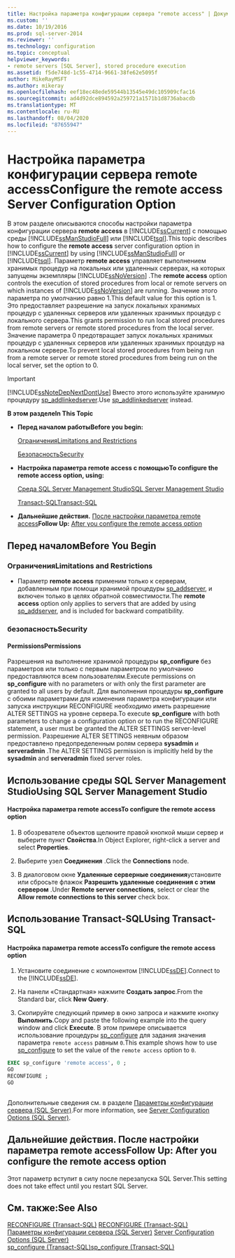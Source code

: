 ```yaml
---
title: Настройка параметра конфигурации сервера "remote access" | Документы Майкрософт
ms.custom: ''
ms.date: 10/19/2016
ms.prod: sql-server-2014
ms.reviewer: ''
ms.technology: configuration
ms.topic: conceptual
helpviewer_keywords:
- remote servers [SQL Server], stored procedure execution
ms.assetid: f5de748d-1c55-4714-9661-38fe62e5095f
author: MikeRayMSFT
ms.author: mikeray
ms.openlocfilehash: eef18ec48ede59544b13545e49dc105909cfac16
ms.sourcegitcommit: ad4d92dce894592a259721a1571b1d8736abacdb
ms.translationtype: MT
ms.contentlocale: ru-RU
ms.lasthandoff: 08/04/2020
ms.locfileid: "87655947"
---
```

# <a name="configure-the-remote-access-server-configuration-option"></a><span data-ttu-id="49378-102">Настройка параметра конфигурации сервера remote access</span><span class="sxs-lookup"><span data-stu-id="49378-102">Configure the remote access Server Configuration Option</span></span>
  <span data-ttu-id="49378-103">В этом разделе описываются способы настройки параметра конфигурации сервера **remote access** в [!INCLUDE[ssCurrent](../../includes/sscurrent-md.md)] с помощью среды [!INCLUDE[ssManStudioFull](../../includes/ssmanstudiofull-md.md)] или [!INCLUDE[tsql](../../includes/tsql-md.md)].</span><span class="sxs-lookup"><span data-stu-id="49378-103">This topic describes how to configure the **remote access** server configuration option in [!INCLUDE[ssCurrent](../../includes/sscurrent-md.md)] by using [!INCLUDE[ssManStudioFull](../../includes/ssmanstudiofull-md.md)] or [!INCLUDE[tsql](../../includes/tsql-md.md)].</span></span> <span data-ttu-id="49378-104">Параметр **remote access** управляет выполнением хранимых процедур на локальных или удаленных серверах, на которых запущены экземпляры [!INCLUDE[ssNoVersion](../../includes/ssnoversion-md.md)] .</span><span class="sxs-lookup"><span data-stu-id="49378-104">The **remote access** option controls the execution of stored procedures from local or remote servers on which instances of [!INCLUDE[ssNoVersion](../../includes/ssnoversion-md.md)] are running.</span></span> <span data-ttu-id="49378-105">Значение этого параметра по умолчанию равно 1.</span><span class="sxs-lookup"><span data-stu-id="49378-105">This default value for this option is 1.</span></span> <span data-ttu-id="49378-106">Это предоставляет разрешение на запуск локальных хранимых процедур с удаленных серверов или удаленных хранимых процедур с локального сервера.</span><span class="sxs-lookup"><span data-stu-id="49378-106">This grants permission to run local stored procedures from remote servers or remote stored procedures from the local server.</span></span> <span data-ttu-id="49378-107">Значение параметра 0 предотвращает запуск локальных хранимых процедур с удаленных серверов или удаленных хранимых процедур на локальном сервере.</span><span class="sxs-lookup"><span data-stu-id="49378-107">To prevent local stored procedures from being run from a remote server or remote stored procedures from being run on the local server, set the option to 0.</span></span>  
  
> [!IMPORTANT]  
>  [!INCLUDE[ssNoteDepNextDontUse](../../includes/ssnotedepnextdontuse-md.md)] <span data-ttu-id="49378-108">Вместо этого используйте хранимую процедуру [sp_addlinkedserver](/sql/relational-databases/system-stored-procedures/sp-addlinkedserver-transact-sql).</span><span class="sxs-lookup"><span data-stu-id="49378-108">Use [sp_addlinkedserver](/sql/relational-databases/system-stored-procedures/sp-addlinkedserver-transact-sql) instead.</span></span>  
  
 <span data-ttu-id="49378-109">**В этом разделе**</span><span class="sxs-lookup"><span data-stu-id="49378-109">**In This Topic**</span></span>  
  
-   <span data-ttu-id="49378-110">**Перед началом работы**</span><span class="sxs-lookup"><span data-stu-id="49378-110">**Before you begin:**</span></span>  
  
     [<span data-ttu-id="49378-111">Ограничения</span><span class="sxs-lookup"><span data-stu-id="49378-111">Limitations and Restrictions</span></span>](#Restrictions)  
  
     [<span data-ttu-id="49378-112">Безопасность</span><span class="sxs-lookup"><span data-stu-id="49378-112">Security</span></span>](#Security)  
  
-   <span data-ttu-id="49378-113">**Настройка параметра remote access с помощью**</span><span class="sxs-lookup"><span data-stu-id="49378-113">**To configure the remote access option, using:**</span></span>  
  
     [<span data-ttu-id="49378-114">Среда SQL Server Management Studio</span><span class="sxs-lookup"><span data-stu-id="49378-114">SQL Server Management Studio</span></span>](#SSMSProcedure)  
  
     [<span data-ttu-id="49378-115">Transact-SQL</span><span class="sxs-lookup"><span data-stu-id="49378-115">Transact-SQL</span></span>](#TsqlProcedure)  
  
-   <span data-ttu-id="49378-116">**Дальнейшие действия.**  [После настройки параметра remote access](#FollowUp)</span><span class="sxs-lookup"><span data-stu-id="49378-116">**Follow Up:**  [After you configure the remote access option](#FollowUp)</span></span>  
  
##  <a name="before-you-begin"></a><a name="BeforeYouBegin"></a> <span data-ttu-id="49378-117">Перед началом</span><span class="sxs-lookup"><span data-stu-id="49378-117">Before You Begin</span></span>  
  
###  <a name="limitations-and-restrictions"></a><a name="Restrictions"></a> <span data-ttu-id="49378-118">Ограничения</span><span class="sxs-lookup"><span data-stu-id="49378-118">Limitations and Restrictions</span></span>  
  
-   <span data-ttu-id="49378-119">Параметр **remote access** применим только к серверам, добавленным при помощи хранимой процедуры [sp_addserver](/sql/relational-databases/system-stored-procedures/sp-addserver-transact-sql), и включен только в целях обратной совместимости.</span><span class="sxs-lookup"><span data-stu-id="49378-119">The **remote access** option only applies to servers that are added by using [sp_addserver](/sql/relational-databases/system-stored-procedures/sp-addserver-transact-sql), and is included for backward compatibility.</span></span>  
  
###  <a name="security"></a><a name="Security"></a> <span data-ttu-id="49378-120">безопасность</span><span class="sxs-lookup"><span data-stu-id="49378-120">Security</span></span>  
  
####  <a name="permissions"></a><a name="Permissions"></a> <span data-ttu-id="49378-121">Permissions</span><span class="sxs-lookup"><span data-stu-id="49378-121">Permissions</span></span>  
 <span data-ttu-id="49378-122">Разрешения на выполнение хранимой процедуры **sp_configure** без параметров или только с первым параметром по умолчанию предоставляются всем пользователям.</span><span class="sxs-lookup"><span data-stu-id="49378-122">Execute permissions on **sp_configure** with no parameters or with only the first parameter are granted to all users by default.</span></span> <span data-ttu-id="49378-123">Для выполнения процедуры **sp_configure** с обоими параметрами для изменения параметра конфигурации или запуска инструкции RECONFIGURE необходимо иметь разрешение ALTER SETTINGS на уровне сервера.</span><span class="sxs-lookup"><span data-stu-id="49378-123">To execute **sp_configure** with both parameters to change a configuration option or to run the RECONFIGURE statement, a user must be granted the ALTER SETTINGS server-level permission.</span></span> <span data-ttu-id="49378-124">Разрешение ALTER SETTINGS неявным образом предоставлено предопределенным ролям сервера **sysadmin** и **serveradmin** .</span><span class="sxs-lookup"><span data-stu-id="49378-124">The ALTER SETTINGS permission is implicitly held by the **sysadmin** and **serveradmin** fixed server roles.</span></span>  
  
##  <a name="using-sql-server-management-studio"></a><a name="SSMSProcedure"></a> <span data-ttu-id="49378-125">Использование среды SQL Server Management Studio</span><span class="sxs-lookup"><span data-stu-id="49378-125">Using SQL Server Management Studio</span></span>  
  
#### <a name="to-configure-the-remote-access-option"></a><span data-ttu-id="49378-126">Настройка параметра remote access</span><span class="sxs-lookup"><span data-stu-id="49378-126">To configure the remote access option</span></span>  
  
1.  <span data-ttu-id="49378-127">В обозревателе объектов щелкните правой кнопкой мыши сервер и выберите пункт **Свойства**.</span><span class="sxs-lookup"><span data-stu-id="49378-127">In Object Explorer, right-click a server and select **Properties**.</span></span>  
  
2.  <span data-ttu-id="49378-128">Выберите узел **Соединения** .</span><span class="sxs-lookup"><span data-stu-id="49378-128">Click the **Connections** node.</span></span>  
  
3.  <span data-ttu-id="49378-129">В диалоговом окне **Удаленные серверные соединения**установите или сбросьте флажок **Разрешить удаленные соединения с этим сервером** .</span><span class="sxs-lookup"><span data-stu-id="49378-129">Under **Remote server connections**, select or clear the **Allow remote connections to this server** check box.</span></span>  
  
##  <a name="using-transact-sql"></a><a name="TsqlProcedure"></a> <span data-ttu-id="49378-130">Использование Transact-SQL</span><span class="sxs-lookup"><span data-stu-id="49378-130">Using Transact-SQL</span></span>  
  
#### <a name="to-configure-the-remote-access-option"></a><span data-ttu-id="49378-131">Настройка параметра remote access</span><span class="sxs-lookup"><span data-stu-id="49378-131">To configure the remote access option</span></span>  
  
1.  <span data-ttu-id="49378-132">Установите соединение с компонентом [!INCLUDE[ssDE](../../includes/ssde-md.md)].</span><span class="sxs-lookup"><span data-stu-id="49378-132">Connect to the [!INCLUDE[ssDE](../../includes/ssde-md.md)].</span></span>  
  
2.  <span data-ttu-id="49378-133">На панели «Стандартная» нажмите **Создать запрос**.</span><span class="sxs-lookup"><span data-stu-id="49378-133">From the Standard bar, click **New Query**.</span></span>  
  
3.  <span data-ttu-id="49378-134">Скопируйте следующий пример в окно запроса и нажмите кнопку **Выполнить**.</span><span class="sxs-lookup"><span data-stu-id="49378-134">Copy and paste the following example into the query window and click **Execute**.</span></span> <span data-ttu-id="49378-135">В этом примере описывается использование процедуры [sp_configure](/sql/relational-databases/system-stored-procedures/sp-configure-transact-sql) для задания значения параметра `remote access` равным `0`.</span><span class="sxs-lookup"><span data-stu-id="49378-135">This example shows how to use [sp_configure](/sql/relational-databases/system-stored-procedures/sp-configure-transact-sql) to set the value of the `remote access` option to `0`.</span></span>  
  
```sql  
EXEC sp_configure 'remote access', 0 ;  
GO  
RECONFIGURE ;  
GO  
  
```  
  
 <span data-ttu-id="49378-136">Дополнительные сведения см. в разделе [Параметры конфигурации сервера (SQL Server)](server-configuration-options-sql-server.md).</span><span class="sxs-lookup"><span data-stu-id="49378-136">For more information, see [Server Configuration Options &#40;SQL Server&#41;](server-configuration-options-sql-server.md).</span></span>  
  
##  <a name="follow-up-after-you-configure-the-remote-access-option"></a><a name="FollowUp"></a> <span data-ttu-id="49378-137">Дальнейшие действия. После настройки параметра remote access</span><span class="sxs-lookup"><span data-stu-id="49378-137">Follow Up: After you configure the remote access option</span></span>  
 <span data-ttu-id="49378-138">Этот параметр вступит в силу после перезапуска SQL Server.</span><span class="sxs-lookup"><span data-stu-id="49378-138">This setting does not take effect until you restart SQL Server.</span></span>  
  
## <a name="see-also"></a><span data-ttu-id="49378-139">См. также:</span><span class="sxs-lookup"><span data-stu-id="49378-139">See Also</span></span>  
 <span data-ttu-id="49378-140">[RECONFIGURE (Transact-SQL)](/sql/t-sql/language-elements/reconfigure-transact-sql) </span><span class="sxs-lookup"><span data-stu-id="49378-140">[RECONFIGURE &#40;Transact-SQL&#41;](/sql/t-sql/language-elements/reconfigure-transact-sql) </span></span>  
 <span data-ttu-id="49378-141">[Параметры конфигурации сервера (SQL Server)](server-configuration-options-sql-server.md) </span><span class="sxs-lookup"><span data-stu-id="49378-141">[Server Configuration Options &#40;SQL Server&#41;](server-configuration-options-sql-server.md) </span></span>  
 [<span data-ttu-id="49378-142">sp_configure (Transact-SQL)</span><span class="sxs-lookup"><span data-stu-id="49378-142">sp_configure &#40;Transact-SQL&#41;</span></span>](/sql/relational-databases/system-stored-procedures/sp-configure-transact-sql)  
  
  
